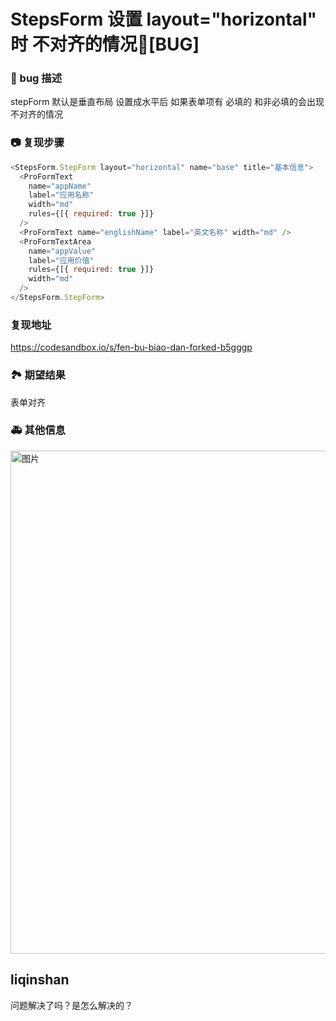 # StepsForm 设置 layout="horizontal" 时 不对齐的情况🐛[BUG]

### 🐛 bug 描述

stepForm 默认是垂直布局 设置成水平后 如果表单项有 必填的 和非必填的会出现不对齐的情况

### 📷 复现步骤

```js
<StepsForm.StepForm layout="horizontal" name="base" title="基本信息">
  <ProFormText
    name="appName"
    label="应用名称"
    width="md"
    rules={[{ required: true }]}
  />
  <ProFormText name="englishName" label="英文名称" width="md" />
  <ProFormTextArea
    name="appValue"
    label="应用价值"
    rules={[{ required: true }]}
    width="md"
  />
</StepsForm.StepForm>
```

### 复现地址

https://codesandbox.io/s/fen-bu-biao-dan-forked-b5gggp

### 🏞 期望结果

表单对齐

### 🚑 其他信息

<img width="805" alt="图片" src="https://user-images.githubusercontent.com/19420622/168041832-ac230fe2-f5e4-41db-8b43-cea63f1d675b.png">

## liqinshan

问题解决了吗？是怎么解决的？
